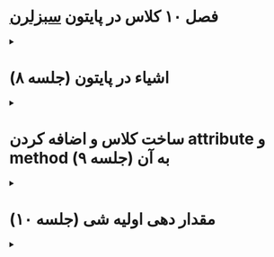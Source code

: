 # فصل ۱۰ کلاس در پایتون [سبزلرن](https://sabzlearn.ir/course/python/)



<!-- <details>

<summary><h1></h1></summary>

</details> -->



<details>
<summary><h1>اشیاء در پایتون (جلسه ۸)</h1></summary>

![Alt text](image.png)

</details>




<details>

<summary><h1>ساخت کلاس و اضافه کردن attribute و method به آن (جلسه ۹)</h1></summary>


```python
class PascalCase:
    pass

def snake_case():
    pass
```
قوانین pep8 که بهتر است در نامگذاری کلاس و توابع استفاده کنیم
<br/><br/><br/>

![Alt text](image-1.png)

```python
class Point:
    pass

p1 = Point()

#  اضافه کردن صفت  (attribute)
p1.x = 3
p1.y = 5

print(p1.x)
print(p1.y)
```
اضافه کردن صفت  (attribute)
<br/><br/><br>

```python
class Point:
    #  اضافه کردن رفتار (method)
    def restart(self):
        self.x = 0
        self.y = 0

p1 = Point()

#  اضافه کردن صفت  (attribute)
p1.x = 3
p1.y = 5

print("x : ",p1.x)
print("y : ",p1.y)

p1.restart()
# or
# Point.restart(p1)

print("x : ",p1.x)
print("y : ",p1.y)
```
 اضافه کردن رفتار (method)
 <br><br><br>

![Alt text](image-2.png)

نوشتن متود حذف به گونه دیگر
<br><br>

![Alt text](image-3.png)
![Alt text](image-4.png)

کلاس برای پیدا کردن فاصله دو نقطه

</details>



<details>

<summary><h1>مقدار دهی اولیه شی (جلسه ۱۰)</h1></summary>



```python
# __new__ --> Create object (ساخت شی)
# __init__ -->initialize object (مقداردهی شی)

class Point:
    # method
    # atribute --> defult / non defult

    #         نوع مقدار خروجی      نوع پارامتر ورودی
    def __init__ (self , x:float , y:float ) -> None:
        self.x = x
        self.y = y
        # atribute -> non defult |^|

p1 = Point(10,12)

print("x : ",p1.x)
print("y : ",p1.y)
```
مقدار دهی اولیه بدون مقدار پیشفرض (هنگام صدا زدن مجبوریم مقدار بدهیم)
<br><br>

```python
# __new__ --> Create object (ساخت شی)
# __init__ -->initialize object (مقداردهی شی)

class Point:
    # method
    # atribute --> defult / non defult
    
    #          نوع مقدار خروجی      نوع پارامتر ورودی
    def __init__ (self , x:float = 0 , y:float = 0 ) -> None:
        self.x = x
        self.y = y
        # atribute -> defult |^|

p1 = Point()

print("x : ",p1.x)
print("y : ",p1.y)
```
مقدار دهی اولیه یا مقدار پیشفرض بوسیله نوشتن atribute
<br><br>

```python
# __new__ --> Create object (ساخت شی)
# __init__ -->initialize object (مقداردهی شی)

class Point:
    # method
    # atribute --> defult / non defult
    
    #                   نوع مقدار خروجی      نوع پارامتر ورودی
    def __init__ (self , x:float = 0 , y:float = 0 ) -> None:
        self.move(x,y)
        # atribute -> method |^|

    def move(self, x:float ,y:float) -> None:
        self.x = x
        self.y = y

p1 = Point()

print("x : ",p1.x)
print("y : ",p1.y)
```
مقدار دهی اولیه یا مقدار پیشفرض بوسیله متد دیگر
<br><br>

![Alt text](image-5.png)

</details>


<details>

<summary><h1></h1></summary>



</details>